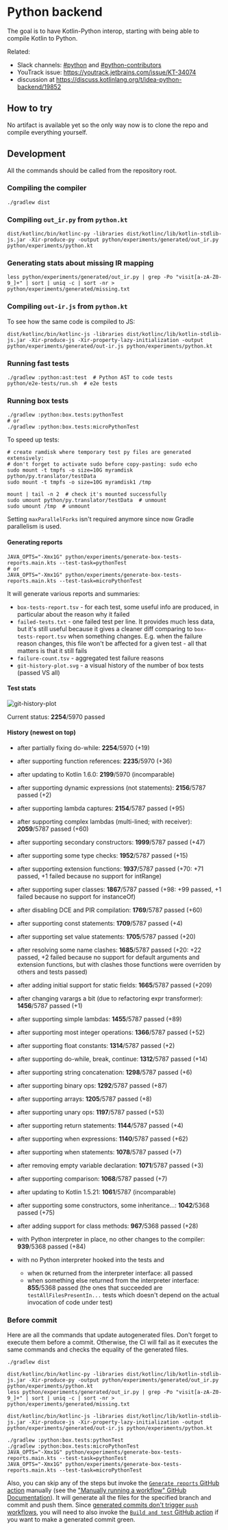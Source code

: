 # Python backend

The goal is to have Kotlin-Python interop, starting with being able to compile Kotlin to Python.

Related:

* Slack channels: [#python](https://kotlinlang.slack.com/archives/C01EY9ZF9B5) and [#python-contributors](https://kotlinlang.slack.com/archives/C0289CS37AS)
* YouTrack issue: https://youtrack.jetbrains.com/issue/KT-34074
* discussion at https://discuss.kotlinlang.org/t/idea-python-backend/19852

## How to try

No artifact is available yet so the only way now is to clone the repo and compile everything yourself.

## Development

All the commands should be called from the repository root.

### Compiling the compiler

```shell script
./gradlew dist
```

### Compiling `out_ir.py` from `python.kt`

```shell script
dist/kotlinc/bin/kotlinc-py -libraries dist/kotlinc/lib/kotlin-stdlib-js.jar -Xir-produce-py -output python/experiments/generated/out_ir.py python/experiments/python.kt
```

### Generating stats about missing IR mapping

```shell script
less python/experiments/generated/out_ir.py | grep -Po "visit[a-zA-Z0-9_]+" | sort | uniq -c | sort -nr > python/experiments/generated/missing.txt
```

### Compiling `out-ir.js` from `python.kt`

To see how the same code is compiled to JS:

```shell script
dist/kotlinc/bin/kotlinc-js -libraries dist/kotlinc/lib/kotlin-stdlib-js.jar -Xir-produce-js -Xir-property-lazy-initialization -output python/experiments/generated/out-ir.js python/experiments/python.kt
```

### Running fast tests

```shell script
./gradlew :python:ast:test  # Python AST to code tests
python/e2e-tests/run.sh  # e2e tests
```

### Running box tests

```shell script
./gradlew :python:box.tests:pythonTest
# or
./gradlew :python:box.tests:microPythonTest
```

To speed up tests:

```shell script
# create ramdisk where temporary test py files are generated extensively:
# don't forget to activate sudo before copy-pasting: sudo echo
sudo mount -t tmpfs -o size=10G myramdisk python/py.translator/testData
sudo mount -t tmpfs -o size=10G myramdisk1 /tmp

mount | tail -n 2  # check it's mounted successfully
sudo umount python/py.translator/testData  # unmount
sudo umount /tmp  # unmount
```

Setting `maxParallelForks` isn't required anymore since now Gradle parallelism is used.

#### Generating reports

```shell script
JAVA_OPTS="-Xmx1G" python/experiments/generate-box-tests-reports.main.kts --test-task=pythonTest
# or
JAVA_OPTS="-Xmx1G" python/experiments/generate-box-tests-reports.main.kts --test-task=microPythonTest
```

It will generate various reports and summaries:
* `box-tests-report.tsv` - for each test, some useful info are produced, in particular about the reason why it failed
* `failed-tests.txt` - one failed test per line. It provides much less data, but it's still useful because it gives
   a cleaner diff comparing to `box-tests-report.tsv` when something changes. E.g. when the failure reason changes,
   this file won't be affected for a given test - all that matters is that it still fails
* `failure-count.tsv` - aggregated test failure reasons
* `git-history-plot.svg` - a visual history of the number of box tests (passed VS all)

#### Test stats

![git-history-plot](box.tests/reports/git-history-plot.svg)

Current status: **2254**/5970 passed

#### History (newest on top)

* after partially fixing do-while: **2254**/5970 (+19)

* after supporting function references: **2235**/5970 (+36)

* after updating to Kotlin 1.6.0: **2199**/5970 (incomparable)

* after supporting dynamic expressions (not statements): **2156**/5787 passed (+2)

* after supporting lambda captures: **2154**/5787 passed (+95)

* after supporting complex lambdas (multi-lined; with receiver): **2059**/5787 passed (+60)

* after supporting secondary constructors: **1999**/5787 passed (+47)

* after supporting some type checks: **1952**/5787 passed (+15)

* after supporting extension functions: **1937**/5787 passed (+70: +71 passed, +1 failed because no support for intRange)

* after supporting super classes: **1867**/5787 passed (+98: +99 passed, +1 failed because no support for instanceOf)

* after disabling DCE and PIR compilation: **1769**/5787 passed (+60)

* after supporting const statements: **1709**/5787 passed (+4)

* after supporting set value statements: **1705**/5787 passed (+20)

* after resolving some name clashes: **1685**/5787 passed (+20: +22 passed, +2 failed because no support for default arguments and extension functions, but with clashes those functions were overriden by others and tests passed)

* after adding initial support for static fields: **1665**/5787 passed (+209)

* after changing varargs a bit (due to refactoring expr transformer): **1456**/5787 passed (+1)

* after supporting simple lambdas: **1455**/5787 passed (+89)

* after supporting most integer operations: **1366**/5787 passed (+52)
  
* after supporting float constants: **1314**/5787 passed (+2)

* after supporting do-while, break, continue: **1312**/5787 passed (+14)

* after supporting string concatenation: **1298**/5787 passed (+6)

* after supporting binary ops: **1292**/5787 passed (+87)

* after supporting arrays: **1205**/5787 passed (+8)

* after supporting unary ops: **1197**/5787 passed (+53)

* after supporting return statements: **1144**/5787 passed (+4)

* after supporting when expressions: **1140**/5787 passed (+62)

* after supporting when statements: **1078**/5787 passed (+7)

* after removing empty variable declaration: **1071**/5787 passed (+3)
  
* after supporting comparison: **1068**/5787 passed (+7)

* after updating to Kotlin 1.5.21: **1061**/5787 (incomparable)

* after supporting some constructors, some inheritance...: **1042**/5368 passed (+75)

* after adding support for class methods: **967**/5368 passed (+28)

* with Python interpreter in place, no other changes to the compiler: **939**/5368 passed (+84)

* with no Python interpreter hooked into the tests and
  * when `OK` returned from the interpreter interface: all passed
  * when something else returned from the interpreter interface: **855**/5368 passed
    (the ones that succeeded are `testAllFilesPresentIn...` tests which doesn't depend on the actual invocation of code under test)

### Before commit

Here are all the commands that update autogenerated files. Don't forget to execute them before a commit. Otherwise, the CI will fail as it executes the same commands and checks the equality of the generated files.

```shell script
./gradlew dist

dist/kotlinc/bin/kotlinc-py -libraries dist/kotlinc/lib/kotlin-stdlib-js.jar -Xir-produce-py -output python/experiments/generated/out_ir.py python/experiments/python.kt
less python/experiments/generated/out_ir.py | grep -Po "visit[a-zA-Z0-9_]+" | sort | uniq -c | sort -nr > python/experiments/generated/missing.txt

dist/kotlinc/bin/kotlinc-js -libraries dist/kotlinc/lib/kotlin-stdlib-js.jar -Xir-produce-js -Xir-property-lazy-initialization -output python/experiments/generated/out-ir.js python/experiments/python.kt

./gradlew :python:box.tests:pythonTest
./gradlew :python:box.tests:microPythonTest
JAVA_OPTS="-Xmx1G" python/experiments/generate-box-tests-reports.main.kts --test-task=pythonTest
JAVA_OPTS="-Xmx1G" python/experiments/generate-box-tests-reports.main.kts --test-task=microPythonTest
```

Also, you can skip any of the steps but invoke the [`Generate reports` GitHub action](../.github/workflows/generate_reports.yml) manually (see the ["Manually running a workflow" GitHub Documentation](https://docs.github.com/en/actions/managing-workflow-runs/manually-running-a-workflow)). It will generate all the files for the specified branch and commit and push them. Since [generated commits don't trigger `push` workflows](https://docs.github.com/en/actions/learn-github-actions/events-that-trigger-workflows#triggering-new-workflows-using-a-personal-access-token), you will need to also invoke the [`Build and test` GitHub action](../.github/workflows/build_and_test.yml) if you want to make a generated commit green.
